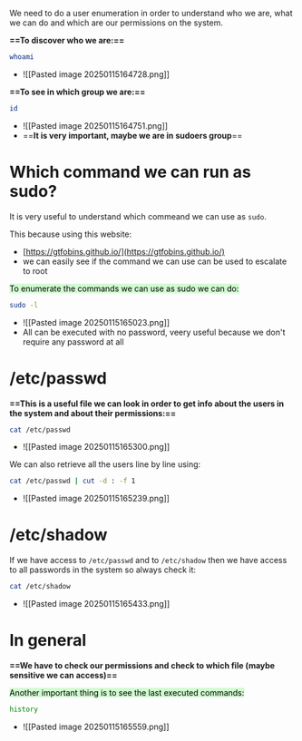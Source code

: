 We need to do a user enumeration in order to understand who we are, what we can do and which are our permissions on the system.

**==To discover who we are:==**
```bash
whoami
```
- ![[Pasted image 20250115164728.png]]

**==To see in which group we are:==**
```bash
id
```
- ![[Pasted image 20250115164751.png]]
- ==**It is very important, maybe we are in sudoers group**==



# Which command we can run as sudo?
It is very useful to understand which commeand we can use as `sudo`.

This because using this website:
- [https://gtfobins.github.io/](https://gtfobins.github.io/)
- we can easily see if the command we can use can be used to escalate to root

<mark style="background: #BBFABBA6;">To enumerate the commands we can use as sudo we can do:</mark>
```bash
sudo -l
```
- ![[Pasted image 20250115165023.png]]
- All can be executed with no password, veery useful because we don't require any password at all


# /etc/passwd
**==This is a useful file we can look in order to get info about the users in the system and about their permissions:==**
```bash
cat /etc/passwd
```
- ![[Pasted image 20250115165300.png]]


We can also retrieve all the users line by line using:
```bash
cat /etc/passwd | cut -d : -f 1
```
- ![[Pasted image 20250115165239.png]]



# /etc/shadow
If we have access to `/etc/passwd` and to `/etc/shadow` then we have access to all passwords in the system so always check it:
```bash
cat /etc/shadow
```
- ![[Pasted image 20250115165433.png]]


# In general
**==We have to check our permissions and check to which file (maybe sensitive we can access)==**


<mark style="background: #BBFABBA6;">Another important thing is to see the last executed commands:</mark>
```bash
history
```
- ![[Pasted image 20250115165559.png]]


